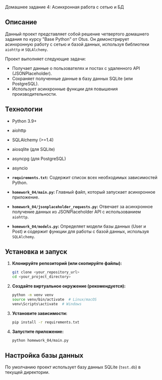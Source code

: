  Домашнее задание 4: Асинхронная работа с сетью и БД

## Описание

Данный проект представляет собой решение четвертого домашнего задания по курсу "Base Python" от Otus.  Он демонстрирует асинхронную работу с сетью и базой данных, используя библиотеки `aiohttp` и `SQLAlchemy`.

Проект выполняет следующие задачи:

*   Получает данные о пользователях и постах с удаленного API (JSONPlaceholder).
*   Сохраняет полученные данные в базу данных SQLite (или PostgreSQL).
*   Использует асинхронные функции для повышения производительности.

## Технологии

*   Python 3.9+
*   aiohttp
*   SQLAlchemy (>=1.4)
*   aiosqlite (для SQLite)
*   asyncpg (для PostgreSQL)
*   asyncio

*   **`requirements.txt`:** Содержит список всех необходимых зависимостей Python.
*   **`homework_04/main.py`:**  Главный файл, который запускает асинхронное приложение.
*   **`homework_04/jsonplaceholder_requests.py`:** Отвечает за асинхронное получение данных из JSONPlaceholder API с использованием `aiohttp`.
*   **`homework_04/models.py`:** Определяет модели базы данных (User и Post) и содержит функции для работы с базой данных, используя `SQLAlchemy`.

## Установка и запуск

1.  **Клонируйте репозиторий (или скопируйте файлы):**

    ```bash
    git clone <your_repository_url>
    cd <your_project_directory>
    ```

2.  **Создайте виртуальное окружение (рекомендуется):**

    ```bash
    python -m venv venv
    source venv/bin/activate  # Linux/macOS
    venv\Scripts\activate  # Windows
    ```

3.  **Установите зависимости:**

    ```bash
    pip install -r requirements.txt
    ```

4.  **Запустите приложение:**

    ```bash
    python homework_04/main.py
    ```

## Настройка базы данных

По умолчанию проект использует базу данных SQLite (`test.db`) в текущей директории.

